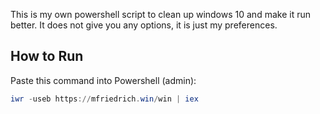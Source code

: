 This is my own powershell script to clean up windows 10 and make it run better. It does not give you any options, it is just my preferences.

## How to Run
Paste this command into Powershell (admin):
``` powershell
iwr -useb https://mfriedrich.win/win | iex
```
